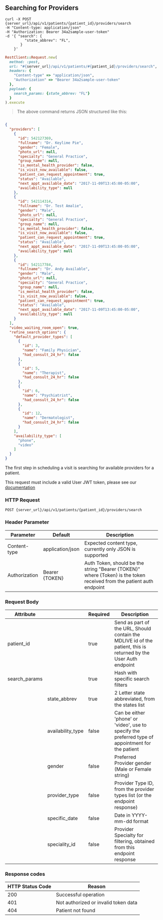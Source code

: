 ## Searching for Providers

```shell
curl -X POST {server_url}/api/v1/patients/{patient_id}/providers/search
-H "Content-type: application/json"
-H "Authorization: Bearer 34a2sample-user-token"
-d '{ "search": {
         "state_abbrev": "FL",
       }
    }'
```

```ruby
RestClient::Request.new(
  method: :post,
  url: "#{server_url}/api/v1/patients/#{patient_id}/providers/search",
  headers: {
    "Content-type" => "application/json",
    "Authorization" => "Bearer 34a2sample-user-token"
  },
  payload: {
    search_params: {state_abbrev: "FL"}
  }
).execute
```
> The above command returns JSON structured like this:

```json

{
  "providers": [
    {
      "id": 542127369,
      "fullname": "Dr. Keylime Pie",
      "gender": "Female",
      "photo_url": null,
      "specialty": "General Practice",
      "group_name": null,
      "is_mental_health_provider": false,
      "is_visit_now_available": false,
      "patient_can_request_appointment": true,
      "status": "Available",
      "next_appt_available_date": "2017-11-09T13:45:00-05:00",
      "availability_type": null
    },
    {
      "id": 542114314,
      "fullname": "Dr. Test Amalie",
      "gender": "Male",
      "photo_url": null,
      "specialty": "General Practice",
      "group_name": null,
      "is_mental_health_provider": false,
      "is_visit_now_available": false,
      "patient_can_request_appointment": true,
      "status": "Available",
      "next_appt_available_date": "2017-11-09T13:45:00-05:00",
      "availability_type": null
    },
    {
      "id": 542117784,
      "fullname": "Dr. Andy Available",
      "gender": "Male",
      "photo_url": null,
      "specialty": "General Practice",
      "group_name": null,
      "is_mental_health_provider": false,
      "is_visit_now_available": false,
      "patient_can_request_appointment": true,
      "status": "Available",
      "next_appt_available_date": "2017-11-09T13:45:00-05:00",
      "availability_type": null
    }
  ],
  "video_waiting_room_open": true,
  "refine_search_options": {
    "default_provider_types": [
      {
        "id": 3,
        "name": "Family Physician",
        "had_consult_24_hr": false
      },
      {
        "id": 5,
        "name": "Therapist",
        "had_consult_24_hr": false
      },
      {
        "id": 6,
        "name": "Psychiatrist",
        "had_consult_24_hr": false
      },
      {
        "id": 12,
        "name": "Dermatologist",
        "had_consult_24_hr": false
      }
    ],
    "availability_type": [
      "phone",
      "video"
    ]
  }
}

```

The first step in scheduling a visit is searching for available providers for a patient.

This request must include a valid User JWT token, please see our [documentation](#user-tokens)


### HTTP Request

`POST {server_url}/api/v1/patients/{patient_id}/providers/search`


### Header Parameter

Parameter     | Default          | Description
---------     | -------          | -------
Content-type  | application/json | Expected content type, currently only JSON is supported
Authorization | Bearer {TOKEN}   | Auth Token, should be the string "Bearer {TOKEN}" where {Token} is the token received from the patient auth endpoint


### Request Body

Attribute     |                | Required  | Description
---------     |---------       | --------  | -----------
patient_id    |                | true      | Send as part of the URL, Should contain the MDLIVE id of the patient, this is returned by the User Auth endpoint
search_params |                | true      | Hash with specific search filters
              | state_abbrev   | true      | 2 Letter state abbreviated, from the states list
              | availability_type| false   | Can be either 'phone' or 'video', use to specify the preferred type of appointment for the patient
              | gender         | false     | Preferred Provider gender (Male or Female string)
              | provider_type  | false     | Provider Type ID, from the provider types list (or the endpoint response)
              | specific_date  | false     | Date in YYYY-mm-dd format
              | speciality_id  | false     | Provider Specialty for filtering, obtained from this endpoint response
              
### Response codes

HTTP Status Code | 	Reason
----             |  ------  
200	             |  Successful operation
401	             |  Not authorized or invalid token data
404	             |  Patient not found

